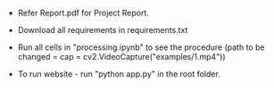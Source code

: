 - Refer Report.pdf for Project Report.
  
- Download all requirements in requirements.txt
- Run all cells in "processing.ipynb" to see the procedure (path to be changed = cap = cv2.VideoCapture("examples/1.mp4"))

- To run website - run "python app.py" in the root folder.
  
